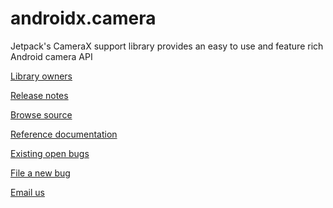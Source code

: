 # androidx.camera

Jetpack's CameraX support library provides an easy to use and feature rich Android camera API

[Library owners](OWNERS)

[Release notes](https://developer.android.com/jetpack/androidx/releases/camera)

[Browse
source](https://android.googlesource.com/platform/frameworks/support/+/androidx-master-dev/camera/)

[Reference
documentation](https://developer.android.com/reference/androidx/classes.html)

[Existing open
bugs](https://issuetracker.google.com/issues?q=componentid:618491%20status:open)

[File a new
bug](https://issuetracker.google.com/issues/new?component=618491&template=1257717)

[Email us](mailto:camerax-developers@android.com)
